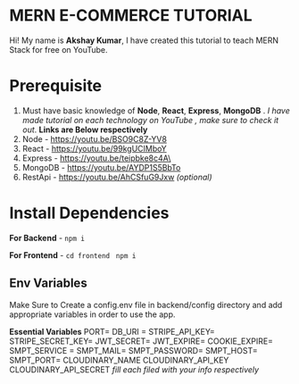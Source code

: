 # MERN E-COMMERCE TUTORIAL

Hi! My name is **Akshay Kumar**, I have created this tutorial to teach MERN Stack for free on YouTube.

# Prerequisite

1.  Must have basic knowledge of **Node**, **React**, **Express**, **MongoDB** . _I have made tutorial on each technology on YouTube , make sure to check it out_. **Links are Below respectively**
2.  Node - https://youtu.be/BSO9C8Z-YV8
3.  React - https://youtu.be/99kgUCIMboY
4.  Express - https://youtu.be/teipbke8c4A\
5.  MongoDB - https://youtu.be/AYDP1S5BbTo
6.  RestApi - https://youtu.be/AhCSfuG9Jxw _(optional)_

# Install Dependencies

**For Backend** - `npm i`

**For Frontend** - `cd frontend` ` npm i`

## Env Variables

Make Sure to Create a config.env file in backend/config directory and add appropriate variables in order to use the app.

**Essential Variables**
PORT=
DB_URI =
STRIPE_API_KEY=
STRIPE_SECRET_KEY=
JWT_SECRET=
JWT_EXPIRE=
COOKIE_EXPIRE=
SMPT_SERVICE =
SMPT_MAIL=
SMPT_PASSWORD=
SMPT_HOST=
SMPT_PORT=
CLOUDINARY_NAME
CLOUDINARY_API_KEY
CLOUDINARY_API_SECRET
_fill each filed with your info respectively_